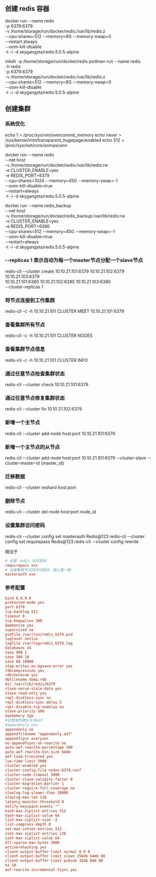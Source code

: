 ## 创建 redis 容器
docker run --name redis \
    -p 6379:6379 \
    -v /home/storage/run/docker/redis:/var/lib/redis:z \
    --cpu-shares=512 --memory=8G --memory-swap=0 \
    --restart always \
    --oom-kill-disable \
    -t -i -d skygangsta/redis:5.0.5-alpine

mkdir -p /home/storage/run/docker/redis
podman run --name redis \
    -h redis \
    -p 6379:6379 \
    -v /home/storage/run/docker/redis:/var/lib/redis:z \
    --cpu-shares=512 --memory=8G --memory-swap=0 \
    --oom-kill-disable \
    -t -i -d skygangsta/redis:5.0.5-alpine


## 创建集群

### 系统优化
echo 1 > /proc/sys/vm/overcommit_memory
echo never > /sys/kernel/mm/transparent_hugepage/enabled
echo 512 > /proc/sys/net/core/somaxconn

docker run --name redis \
    --net host \
    -v /home/storage/run/docker/redis:/var/lib/redis:rw \
    -e CLUSTER_ENABLE=yes \
    -e REDIS_PORT=6379 \
    --cpu-shares=1024 --memory=45G --memory-swap=-1 \
    --oom-kill-disable=true \
    --restart=always \
    -t -i -d skygangsta/redis:5.0.5-alpine

docker run --name redis_backup \
    --net host \
    -v /home/storage/run/docker/redis_backup:/var/lib/redis:rw \
    -e CLUSTER_ENABLE=yes \
    -e REDIS_PORT=6380 \
    --cpu-shares=512 --memory=45G --memory-swap=-1 \
    --oom-kill-disable=true \
    --restart=always \
    -t -i -d skygangsta/redis:5.0.5-alpine

### --replicas 1  表示自动为每一个master节点分配一个slave节点
redis-cli --cluster create 10.10.21.101:6379 10.10.21.102:6379 10.10.21.103:6379 \
    10.10.21.101:6380 10.10.21.102:6380 10.10.21.103:6380 \
    --cluster-replicas 1

### 将节点连接到工作集群
redis-cli -c -h 10.10.21.101 CLUSTER MEET 10.10.21.101 6379
### 查看集群所有节点
redis-cli -c -h 10.10.21.101 CLUSTER NODES
### 查看集群节点信息
redis-cli -c -h 10.10.21.101 CLUSTER INFO
### 通过任意节点检查集群状态
redis-cli --cluster check 10.10.21.101:6379
### 通过任意节点修复集群状态
redis-cli --cluster fix 10.10.21.102:6379
### 新增一个主节点
redis-cli --cluster add-node host:port 10.10.21.101:6379
### 新增一个主节点的从节点
redis-cli --cluster add-node host:port 10.10.21.101:6379 --cluster-slave --cluster-master-id {master_id}
### 迁移数据
redis-cli --cluster reshard host:port
### 删除节点
redis-cli --cluster del-node host:port node_id

### 设置集群访问密码
redis-cli --cluster config set masterauth Redis@123
redis-cli --cluster config set requirepass Redis@123
redis-cli --cluster config rewrite 

相当于

```conf
# 设置 redis 访问密码
requirepass xxx
# 设置集群节点间访问密码，跟上面一致
masterauth xxx
```

### 参考配置

```conf
bind 0.0.0.0
protected-mode yes
port 6379
tcp-backlog 511
timeout 0
tcp-keepalive 300
daemonize yes
supervised no
pidfile /var/run/redis_6379.pid
loglevel notice
logfile /var/log/redis_6379.log
databases 16
save 900 1
save 300 10
save 60 10000
stop-writes-on-bgsave-error yes
rdbcompression yes
rdbchecksum yes
dbfilename dump.rdb
dir /var/lib/redis/6379
slave-serve-stale-data yes
slave-read-only yes
repl-diskless-sync no
repl-diskless-sync-delay 5
repl-disable-tcp-nodelay no
slave-priority 100
maxmemory 2gb
#这里强烈建议关闭aof
#appendonly yes
appendonly no
appendfilename "appendonly.aof"
appendfsync everysec
no-appendfsync-on-rewrite no
auto-aof-rewrite-percentage 100
auto-aof-rewrite-min-size 64mb
aof-load-truncated yes
lua-time-limit 5000
cluster-enabled yes
cluster-config-file nodes-6379.conf
cluster-node-timeout 5000
cluster-slave-validity-factor 0
cluster-migration-barrier 1
cluster-require-full-coverage no
slowlog-log-slower-than 10000
slowlog-max-len 128
latency-monitor-threshold 0
notify-keyspace-events ""
hash-max-ziplist-entries 512
hash-max-ziplist-value 64
list-max-ziplist-size -2
list-compress-depth 0
set-max-intset-entries 512
zset-max-ziplist-entries 128
zset-max-ziplist-value 64
hll-sparse-max-bytes 3000
activerehashing yes
client-output-buffer-limit normal 0 0 0
client-output-buffer-limit slave 256mb 64mb 60
client-output-buffer-limit pubsub 32mb 8mb 60
hz 10
aof-rewrite-incremental-fsync yes
```
